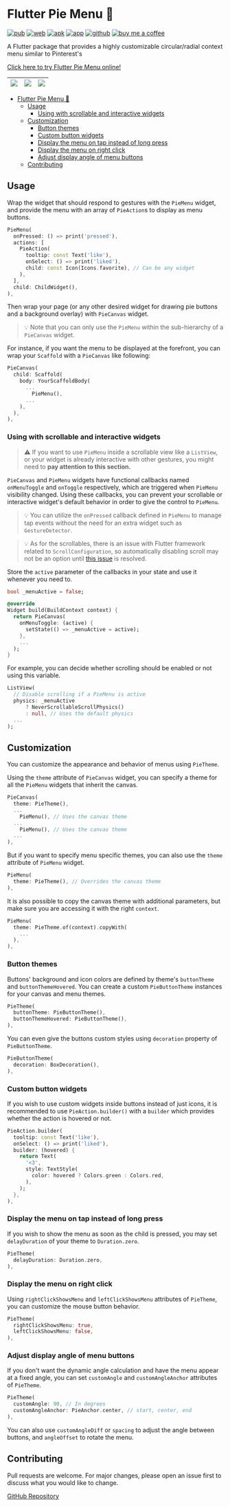 # Flutter Pie Menu 🥧

[![pub](https://img.shields.io/pub/v/pie_menu.svg?style=popout)](https://pub.dartlang.org/packages/pie_menu)
[![web](https://img.shields.io/badge/live-web&nbsp;demo-white.svg)](https://rasitayaz.github.io/flutter-pie-menu)
[![apk](https://img.shields.io/badge/apk-android&nbsp;demo-teal.svg)](https://github.com/rasitayaz/flutter-pie-menu/raw/showcase/demo/android.zip)
[![app](https://img.shields.io/badge/app-macos&nbsp;demo-blueviolet)](https://github.com/rasitayaz/flutter-pie-menu/raw/showcase/demo/macos.zip)
[![github](https://img.shields.io/badge/github-rasitayaz-red)](https://github.com/rasitayaz)
[![buy me a coffee](https://img.shields.io/badge/buy&nbsp;me&nbsp;a&nbsp;coffee-donate-gold)](https://buymeacoffee.com/rasitayaz)

A Flutter package that provides a highly customizable circular/radial context menu similar to Pinterest's

[Click here to try Flutter Pie Menu online!](https://rasitayaz.github.io/flutter-pie-menu)

|![](https://raw.githubusercontent.com/rasitayaz/flutter-pie-menu/showcase/preview/screenshot-1.jpg)|![](https://raw.githubusercontent.com/rasitayaz/flutter-pie-menu/showcase/preview/example-1.gif)|![](https://raw.githubusercontent.com/rasitayaz/flutter-pie-menu/showcase/preview/example-2.gif)|
|:-:|:-:|:-:|

- [Flutter Pie Menu 🥧](#flutter-pie-menu-)
  - [Usage](#usage)
    - [Using with scrollable and interactive widgets](#using-with-scrollable-and-interactive-widgets)
  - [Customization](#customization)
    - [Button themes](#button-themes)
    - [Custom button widgets](#custom-button-widgets)
    - [Display the menu on tap instead of long press](#display-the-menu-on-tap-instead-of-long-press)
    - [Display the menu on right click](#display-the-menu-on-right-click)
    - [Adjust display angle of menu buttons](#adjust-display-angle-of-menu-buttons)
  - [Contributing](#contributing)

## Usage

Wrap the widget that should respond to gestures with the `PieMenu` widget, and provide the menu with an array of `PieAction`s to display as menu buttons.

```dart
PieMenu(
  onPressed: () => print('pressed'),
  actions: [
    PieAction(
      tooltip: const Text('like'),
      onSelect: () => print('liked'),
      child: const Icon(Icons.favorite), // Can be any widget
    ),
  ],
  child: ChildWidget(),
),
```

Then wrap your page (or any other desired widget for drawing pie buttons and a background overlay) with `PieCanvas` widget.

> 💡 Note that you can only use the `PieMenu` within the sub-hierarchy of a `PieCanvas` widget.

For instance, if you want the menu to be displayed at the forefront, you can wrap your `Scaffold` with a `PieCanvas` like following:

```dart
PieCanvas(
  child: Scaffold(
    body: YourScaffoldBody(
      ...
        PieMenu(),
      ...
    ),
  ),
),
```

### Using with scrollable and interactive widgets

> ⚠️ If you want to use `PieMenu` inside a scrollable view like a `ListView`, or your widget is already interactive with other gestures, you might need to **pay attention to this section.**

`PieCanvas` and `PieMenu` widgets have functional callbacks named `onMenuToggle` and `onToggle` respectively, which are triggered when `PieMenu` visibility changed. Using these callbacks, you can prevent your scrollable or interactive widget's default behavior in order to give the control to `PieMenu`.

> 💡 You can utilize the `onPressed` callback defined in `PieMenu` to manage tap events without the need for an extra widget such as `GestureDetector`.

> 💡 As for the scrollables, there is an issue with Flutter framework related to `ScrollConfiguration`, so automatically disabling scroll may not be an option until [this issue](https://github.com/flutter/flutter/issues/111170) is resolved.

Store the `active` parameter of the callbacks in your state and use it whenever you need to.

```dart
bool _menuActive = false;

@override
Widget build(BuildContext context) {
  return PieCanvas(
    onMenuToggle: (active) {
      setState(() => _menuActive = active);
    },
    ...
  );
}
```

For example, you can decide whether scrolling should be enabled or not using this variable.


```dart
ListView(
  // Disable scrolling if a PieMenu is active
  physics: _menuActive
      ? NeverScrollableScrollPhysics()
      : null, // Uses the default physics
  ...
);
```

## Customization

You can customize the appearance and behavior of menus using `PieTheme`.

Using the `theme` attribute of `PieCanvas` widget, you can specify a theme for all the `PieMenu` widgets that inherit the canvas.

```dart
PieCanvas(
  theme: PieTheme(),
  ...
    PieMenu(), // Uses the canvas theme
  ...
    PieMenu(), // Uses the canvas theme
  ...
),
```

But if you want to specify menu specific themes, you can also use the `theme` attribute of `PieMenu` widget.

```dart
PieMenu(
  theme: PieTheme(), // Overrides the canvas theme
),
```

It is also possible to copy the canvas theme with additional parameters, but make sure you are accessing it with the right `context`.

```dart
PieMenu(
  theme: PieTheme.of(context).copyWith(
    ...
  ),
),
```

### Button themes

Buttons' background and icon colors are defined by theme's `buttonTheme` and `buttonThemeHovered`. You can create a custom `PieButtonTheme` instances for your canvas and menu themes.

```dart
PieTheme(
  buttonTheme: PieButtonTheme(),
  buttonThemeHovered: PieButtonTheme(),
),
```

You can even give the buttons custom styles using `decoration` property of `PieButtonTheme`.

```dart
PieButtonTheme(
  decoration: BoxDecoration(),
),
```

### Custom button widgets

If you wish to use custom widgets inside buttons instead of just icons, it is recommended to use `PieAction.builder()` with a `builder` which provides whether the action is hovered or not.

```dart
PieAction.builder(
  tooltip: const Text('like'),
  onSelect: () => print('liked'),
  builder: (hovered) {
    return Text(
      '<3',
      style: TextStyle(
        color: hovered ? Colors.green : Colors.red,
      ),
    );
  },
),
```

### Display the menu on tap instead of long press

If you wish to show the menu as soon as the child is pressed, you may set `delayDuration` of your theme to `Duration.zero`.

```dart
PieTheme(
  delayDuration: Duration.zero,
),
```

### Display the menu on right click

Using `rightClickShowsMenu` and `leftClickShowsMenu` attributes of `PieTheme`, you can customize the mouse button behavior.

```dart
PieTheme(
  rightClickShowsMenu: true,
  leftClickShowsMenu: false,
),
```

### Adjust display angle of menu buttons

If you don't want the dynamic angle calculation and have the menu appear at a fixed angle, you can set `customAngle` and `customAngleAnchor` attributes of `PieTheme`.

```dart
PieTheme(
  customAngle: 90, // In degrees
  customAngleAnchor: PieAnchor.center, // start, center, end
),
```

You can also use `customAngleDiff` or `spacing` to adjust the angle between buttons, and `angleOffset` to rotate the menu.

## Contributing

Pull requests are welcome. For major changes, please open an issue first to discuss what you would like to change.

[GitHub Repository](https://github.com/rasitayaz/flutter-pie-menu)